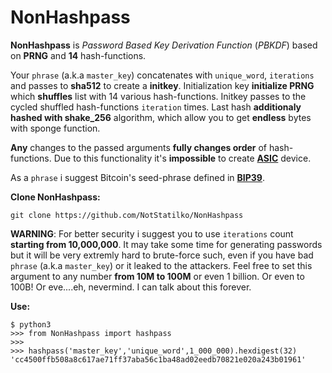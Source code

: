 # NonHashpass

**NonHashpass** is _Password Based Key Derivation Function_ (_PBKDF_) based on **PRNG** and **14** hash-functions.

Your `phrase` (a.k.a `master_key`) concatenates with `unique_word`, `iterations` and passes to **sha512** to create a **initkey**. Initialization key **initialize PRNG** which **shuffles** list with 14 various hash-functions. Initkey passes to the cycled shuffled hash-functions `iteration` times. Last hash **additionaly hashed with shake_256** algorithm, which allow you to get **endless** bytes with sponge function.

**Any** changes to the passed arguments **fully changes order** of hash-functions. Due to this functionality it's **impossible** to create [**ASIC**](https://en.m.wikipedia.org/wiki/Application-specific_integrated_circuit) device.

As a `phrase` i suggest Bitcoin's seed-phrase defined in [**BIP39**](https://en.bitcoin.it/wiki/Seed_phrase).

**Clone NonHashpass:**
```
git clone https://github.com/NotStatilko/NonHashpass
```

**WARNING**: For better security i suggest you to use `iterations` count **starting from 10,000,000**. It may take some time for generating passwords but it will be very extremly hard to brute-force such, even if you have bad `phrase` (a.k.a `master_key`) or it leaked to the attackers. Feel free to set this argument to any number **from 10M to 100M** or even 1 billion. Or even to 100B! Or eve....eh, nevermind. I can talk about this forever.

**Use:**
```
$ python3
>>> from NonHashpass import hashpass
>>>
>>> hashpass('master_key','unique_word',1_000_000).hexdigest(32)
'cc4500ffb508a8c617ae71ff37aba56c1ba48ad02eedb70821e020a243b01961'
```
